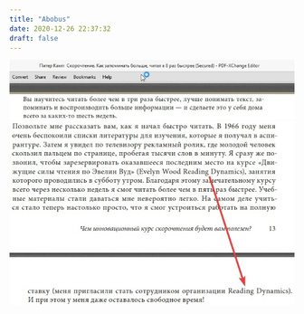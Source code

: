 ```yaml
---
title: "Abobus"
date: 2020-12-26 22:37:32
draft: false
---
```


![](/img/vk/cc_FVY8a4Kg.jpg)
![](/img/vk/wXq7jGgOHZU.jpg)
